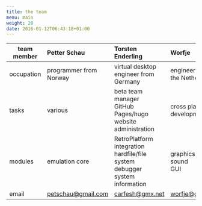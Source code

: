 ```yaml
---
title: the team
menu: main
weight: 20
date: 2016-01-12T06:43:18+01:00
---
```


| team member | Petter Schau                                    | Torsten Enderling                                                                   | Worfje                                               |
|-------------|:------------------------------------------------|:------------------------------------------------------------------------------------|:-----------------------------------------------------|
| occupation  | programmer from Norway                          | virtual desktop engineer from Germany                                               | engineer from the Netherlands                        |
| tasks       | various                                         | beta team manager<br>GitHub Pages/hugo website administration                       | cross platform development                           |
| modules     | emulation core                                  | RetroPlatform integration<br>hardfile/file system<br>debugger<br>system information | graphics<br>sound<br>GUI                             |
| email       | [petschau@gmail.com](mailto:petschau@gmail.com) | [carfesh@gmx.net](mailto:carfesh@gmx.net)                                           | [worfje@gmx.net](mailto:worfje@gmx.net)              |

